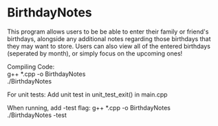 # BirthdayNotes

This program allows users to be be able to enter their family or friend's birthdays, alongside any additional notes regarding those birthdays that they may want to store. Users can also view all of the entered birthdays (seperated by month), or simply focus on the upcoming ones!

Compiling Code:  
g++ *.cpp -o BirthdayNotes  
./BirthdayNotes

For unit tests:
Add unit test in unit_test_exit() in main.cpp

When running, add -test flag:
g++ *.cpp -o BirthdayNotes  
./BirthdayNotes -test
